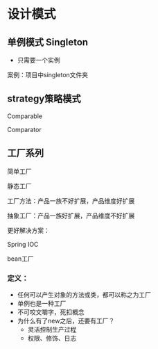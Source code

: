 # 设计模式

## 单例模式 Singleton

- 只需要一个实例

案例：项目中singleton文件夹



## strategy策略模式

Comparable

Comparator





## 工厂系列

简单工厂

静态工厂

工厂方法：产品一族不好扩展，产品维度好扩展

抽象工厂：产品一族好扩展，产品维度不好扩展

更好解决方案：

Spring IOC

bean工厂

### 定义：

- 任何可以产生对象的方法或类，都可以称之为工厂
- 单例也是一种工厂
- 不可咬文嚼字，死扣概念
- 为什么有了new之后，还要有工厂？
  - 灵活控制生产过程
  - 权限、修饰、日志



































